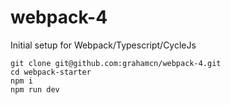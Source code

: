 # webpack-4

Initial setup for Webpack/Typescript/CycleJs

```
git clone git@github.com:grahamcn/webpack-4.git
cd webpack-starter
npm i
npm run dev
```
